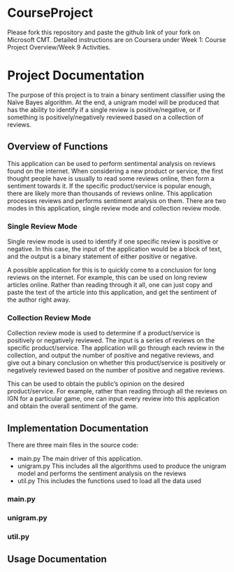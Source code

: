 # CourseProject

Please fork this repository and paste the github link of your fork on Microsoft CMT. Detailed instructions are on Coursera under Week 1: Course Project Overview/Week 9 Activities.

# Project Documentation

The purpose of this project is to train a binary sentiment classifier using the Naïve Bayes algorithm. At the end, a unigram model will be produced that has the ability to identify if a single review is positive/negative, or if something is positively/negatively reviewed based on a collection of reviews.


## Overview of Functions

This application can be used to perform sentimental analysis on reviews found on the internet. When considering a new product or service, the first thought people have is usually to read some reviews online, then form a sentiment towards it. If the specific product/service is popular enough, there are likely more than thousands of reviews online. This application processes reviews and performs sentiment analysis on them. There are two modes in this application, single review mode and collection review mode.

### Single Review Mode

Single review mode is used to identify if one specific review is positive or negative. In this case, the input of the application would be a block of text, and the output is a binary statement of either positive or negative. 

A possible application for this is to quickly come to a conclusion for long reviews on the internet. For example, this can be used on long review articles online. Rather than reading through it all, one can just copy and paste the text of the article into this application, and get the sentiment of the author right away. 

### Collection Review Mode

Collection review mode is used to determine if a product/service is positively or negatively reviewed. The input is a series of reviews on the specific product/service. The application will go through each review in the collection, and output the number of positive and negative reviews, and give out a binary conclusion on whether this product/service is positively or negatively reviewed based on the number of positive and negative reviews. 

This can be used to obtain the public’s opinion on the desired product/service. For example, rather than reading through all the reviews on IGN for a particular game, one can input every review into this application and obtain the overall sentiment of the game. 


## Implementation Documentation

There are three main files in the source code:
- main.py
The main driver of this application.
- unigram.py
This includes all the algorithms used to produce the unigram model and performs the sentiment analysis on the reviews
- util.py
This includes the functions used to load all the data used

### main.py

### unigram.py

### util.py


## Usage Documentation
